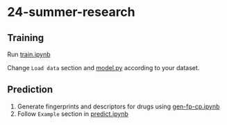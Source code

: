 # 24-summer-research

## Training

Run [train.ipynb](train.ipynb)

Change `Load data` section and [model.py](model.py) according to your dataset.

## Prediction

1. Generate fingerprints and descriptors for drugs using [gen-fp-cp.ipynb](gen-fp-cp.ipynb)
2. Follow `Example` section in [predict.ipynb](predict.ipynb)